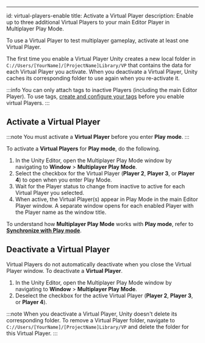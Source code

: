 ---
id: virtual-players-enable
title: Activate a Virtual Player
description: Enable up to three additional Virtual Players to your main Editor Player in Multiplayer Play Mode.

To use a Virtual Player to test multiplayer gameplay, activate at least one Virtual Player.

The first time you enable a Virtual Player Unity creates a new local folder in `C://Users/[YourName]/[ProjectName]Library/VP` that contains the data for each Virtual Player you activate. When you deactivate a Virtual Player, Unity caches its corresponding folder to use again when you re-activate it.

:::info
You can only attach tags to inactive Players (including the main Editor Player). To use tags, [create and configure your tags](../player-tags/player-tags-create.md) before you enable virtual Players.
:::

## Activate a Virtual Player

:::note
You must activate a **Virtual Player** before you enter **Play mode**.
:::

To activate a **Virtual Players** for **Play mode**, do the following.

1. In the Unity Editor, open the Multiplayer Play Mode window by navigating to **Window** > **Multiplayer Play Mode**.
2. Select the checkbox for the Virtual Player (**Player 2**, **Player 3**, or **Player 4**) to open when you enter Play Mode.
3. Wait for the Player status to change from inactive to active for each Virtual Player you selected.
4. When active, the Virtual Player(s) appear in Play Mode in the main Editor Player window. A separate window opens for each enabled Player with the Player name as the window title.

To understand how **Multiplayer Play Mode** works with **Play mode**, refer to [**Synchronize with Play mode**](../sync-play-mode.md).

## Deactivate a Virtual Player

Virtual Players do not automatically deactivate when you close the Virtual Player window.
To deactivate a **Virtual Player**.

1. In the Unity Editor, open the Multiplayer Play Mode window by navigating to **Window** > **Multiplayer Play Mode**.
2. Deselect the checkbox for the active Virtual Player (**Player 2**, **Player 3**, or **Player 4**).

:::note
When you deactivate a Virtual Player, Unity doesn't delete its corresponding folder. To remove a Virtual Player folder, navigate to `C://Users/[YourName]/[ProjectName]Library/VP` and delete the folder for this Virtual Player.
:::
